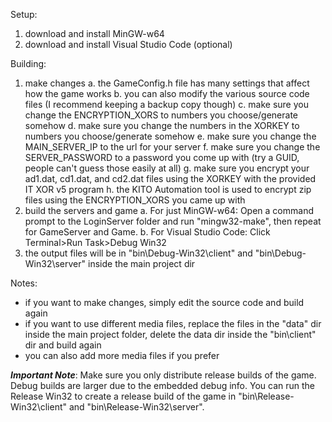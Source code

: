 Setup:
1. download and install MinGW-w64
2. download and install Visual Studio Code (optional)

Building:
1. make changes
    a. the GameConfig.h file has many settings that affect how the game works
    b. you can also modify the various source code files (I recommend keeping a backup copy though)
    c. make sure you change the ENCRYPTION_XORS to numbers you choose/generate somehow
    d. make sure you change the numbers in the XORKEY to numbers you choose/generate somehow
    e. make sure you change the MAIN_SERVER_IP to the url for your server
    f. make sure you change the SERVER_PASSWORD to a password you come up with (try a GUID, people can't
        guess those easily at all)
    g. make sure you encrypt your ad1.dat, cd1.dat, and cd2.dat files using the XORKEY with the provided 
        IT XOR v5 program
    h. the KITO Automation tool is used to encrypt zip files using the ENCRYPTION_XORS you came up with
2. build the servers and game
    a. For just MinGW-w64: Open a command prompt to the LoginServer folder and run "mingw32-make", then repeat for GameServer and Game.
    b. For Visual Studio Code: Click Terminal>Run Task>Debug Win32
6. the output files will be in "bin\Debug-Win32\client" and "bin\Debug-Win32\server" inside the main project dir

Notes:
* if you want to make changes, simply edit the source code and build again
* if you want to use different media files, replace the files in the "data" dir inside the main project folder, 
   delete the data dir inside the "bin\client" dir and build again
* you can also add more media files if you prefer

***Important Note***: Make sure you only distribute release builds of the game. Debug builds are larger due to the embedded debug info. You can run the Release Win32 to create a release build of the game in "bin\Release-Win32\client" and "bin\Release-Win32\server".
